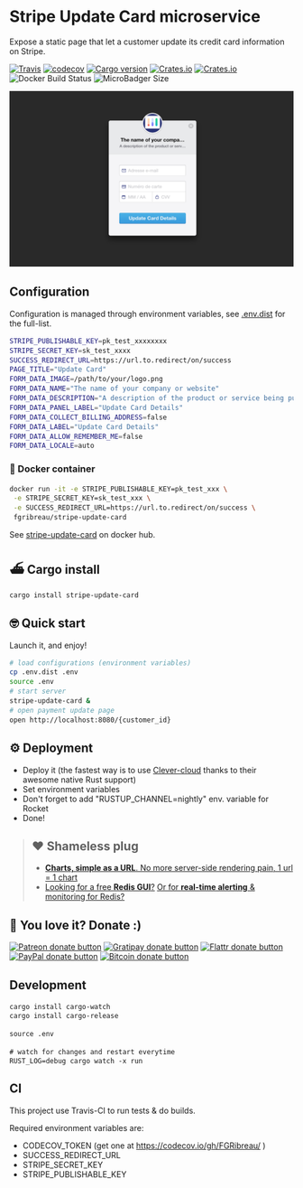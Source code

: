# Stripe Update Card microservice

Expose a static page that let a customer update its credit card information on Stripe.

[![Travis](https://img.shields.io/travis/FGRibreau/stripe-update-card.svg)](https://travis-ci.org/FGRibreau/stripe-update-card) [![codecov](https://codecov.io/gh/FGRibreau/stripe-update-card/branch/master/graph/badge.svg)](https://codecov.io/gh/FGRibreau/stripe-update-card)
[![Cargo version](https://img.shields.io/crates/v/stripe-update-card.svg)](https://crates.io/crates/stripe-update-card) [![Crates.io](https://img.shields.io/crates/l/stripe-update-card.svg)](https://crates.io/crates/stripe-update-card) [![Crates.io](https://img.shields.io/crates/d/stripe-update-card.svg)](https://crates.io/crates/stripe-update-card) ![Docker Build Status](https://img.shields.io/docker/build/fgribreau/stripe-update-card.svg) ![MicroBadger Size](https://img.shields.io/microbadger/image-size/fgribreau/stripe-update-card.svg)



<p align="center">
  <img src="docs/screenshot.png"/>  
</p>

## Configuration

Configuration is managed through environment variables, see [.env.dist](./.env.dist) for the full-list.


```bash
STRIPE_PUBLISHABLE_KEY=pk_test_xxxxxxxx
STRIPE_SECRET_KEY=sk_test_xxxx
SUCCESS_REDIRECT_URL=https://url.to.redirect/on/success
PAGE_TITLE="Update Card"
FORM_DATA_IMAGE=/path/to/your/logo.png
FORM_DATA_NAME="The name of your company or website"
FORM_DATA_DESCRIPTION="A description of the product or service being purchased"
FORM_DATA_PANEL_LABEL="Update Card Details"
FORM_DATA_COLLECT_BILLING_ADDRESS=false
FORM_DATA_LABEL="Update Card Details"
FORM_DATA_ALLOW_REMEMBER_ME=false
FORM_DATA_LOCALE=auto
```

### 🐳 Docker container

```bash
docker run -it -e STRIPE_PUBLISHABLE_KEY=pk_test_xxx \
 -e STRIPE_SECRET_KEY=sk_test_xxx \
 -e SUCCESS_REDIRECT_URL=https://url.to.redirect/on/success \
 fgribreau/stripe-update-card
```

See [stripe-update-card](https://hub.docker.com/r/fgribreau/stripe-update-card/) on docker hub.

## ⛴ Cargo install

```bash
cargo install stripe-update-card
```


## 🤓 Quick start

Launch it, and enjoy!

```bash
# load configurations (environment variables)
cp .env.dist .env
source .env
# start server
stripe-update-card &
# open payment update page
open http://localhost:8080/{customer_id}
```


## ⚙️ Deployment 
- Deploy it (the fastest way is to use [Clever-cloud](https://www.clever-cloud.com/doc/rust/rust/) thanks to their awesome native Rust support)
- Set environment variables
- Don't forget to add "RUSTUP_CHANNEL=nightly" env. variable for Rocket 
- Done!

> ## ❤️ Shameless plug
> - [**Charts, simple as a URL**. No more server-side rendering pain, 1 url = 1 chart](https://image-charts.com)
> - [Looking for a free **Redis GUI**?](http://redsmin.com) [Or for **real-time alerting** & monitoring for Redis?](http://redsmin.com)

## 🦄 You love it? Donate :)

<span class="badge-patreon"><a href="https://patreon.com/fgribreau" title="Donate to this project using Patreon"><img src="https://img.shields.io/badge/patreon-donate-yellow.svg" alt="Patreon donate button" /></a></span>
<span class="badge-gratipay"><a href="https://www.gratipay.com/fgribreau" title="Donate weekly to this project using Gratipay"><img src="https://img.shields.io/badge/gratipay-donate-yellow.svg" alt="Gratipay donate button" /></a></span>
<span class="badge-flattr"><a href="https://flattr.com/profile/fgribreau" title="Donate to this project using Flattr"><img src="https://img.shields.io/badge/flattr-donate-yellow.svg" alt="Flattr donate button" /></a></span>
<span class="badge-paypal"><a href="https://fgribreau.me/paypal" title="Donate to this project using Paypal"><img src="https://img.shields.io/badge/paypal-donate-yellow.svg" alt="PayPal donate button" /></a></span>
<span class="badge-bitcoin"><a href="https://www.coinbase.com/fgribreau" title="Donate once-off to this project using Bitcoin"><img src="https://img.shields.io/badge/bitcoin-donate-yellow.svg" alt="Bitcoin donate button" /></a></span>

## Development


```
cargo install cargo-watch
cargo install cargo-release

source .env

# watch for changes and restart everytime
RUST_LOG=debug cargo watch -x run 
```


## CI

This project use Travis-CI to run tests & do builds.

Required environment variables are:

- CODECOV_TOKEN (get one at https://codecov.io/gh/FGRibreau/ )
- SUCCESS_REDIRECT_URL
- STRIPE_SECRET_KEY
- STRIPE_PUBLISHABLE_KEY